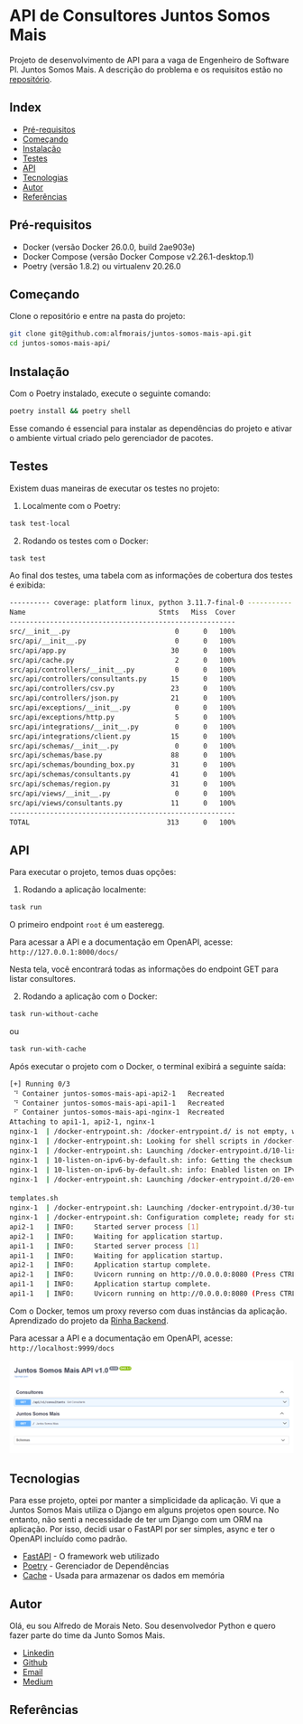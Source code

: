 # API de Consultores Juntos Somos Mais

Projeto de desenvolvimento de API para a vaga de Engenheiro de Software Pl. Juntos Somos Mais. A descrição do problema e os requisitos estão no [repositório](https://github.com/juntossomosmais/code-challenge).

## Index

- [Pré-requisitos](#Pré-requisitos)
- [Começando](#Começando)
- [Instalação](#Instalação)
- [Testes](#Testes)
- [API](#API)
- [Tecnologias](#Tecnologias)
- [Autor](#Autor)
- [Referências](#Referências)

## Pré-requisitos

- Docker (versão Docker 26.0.0, build 2ae903e)
- Docker Compose (versão Docker Compose v2.26.1-desktop.1)
- Poetry (versão 1.8.2) ou virtualenv 20.26.0

## Começando

Clone o repositório e entre na pasta do projeto:
```bash
git clone git@github.com:alfmorais/juntos-somos-mais-api.git
cd juntos-somos-mais-api/
```

## Instalação

Com o Poetry instalado, execute o seguinte comando:

```bash
poetry install && poetry shell
```

Esse comando é essencial para instalar as dependências do projeto e ativar o ambiente virtual criado pelo gerenciador de pacotes.

## Testes

Existem duas maneiras de executar os testes no projeto:

1) Localmente com o Poetry:

```bash
task test-local
```

2) Rodando os testes com o Docker:
```bash
task test
```

Ao final dos testes, uma tabela com as informações de cobertura dos testes é exibida:

```bash
---------- coverage: platform linux, python 3.11.7-final-0 -----------
Name                                 Stmts   Miss  Cover
--------------------------------------------------------
src/__init__.py                          0      0   100%
src/api/__init__.py                      0      0   100%
src/api/app.py                          30      0   100%
src/api/cache.py                         2      0   100%
src/api/controllers/__init__.py          0      0   100%
src/api/controllers/consultants.py      15      0   100%
src/api/controllers/csv.py              23      0   100%
src/api/controllers/json.py             21      0   100%
src/api/exceptions/__init__.py           0      0   100%
src/api/exceptions/http.py               5      0   100%
src/api/integrations/__init__.py         0      0   100%
src/api/integrations/client.py          15      0   100%
src/api/schemas/__init__.py              0      0   100%
src/api/schemas/base.py                 88      0   100%
src/api/schemas/bounding_box.py         31      0   100%
src/api/schemas/consultants.py          41      0   100%
src/api/schemas/region.py               31      0   100%
src/api/views/__init__.py                0      0   100%
src/api/views/consultants.py            11      0   100%
--------------------------------------------------------
TOTAL                                  313      0   100%
```

## API

Para executar o projeto, temos duas opções:

1) Rodando a aplicação localmente:

```bash
task run
```

O primeiro endpoint `root` é um easteregg.

Para acessar a API e a documentação em OpenAPI, acesse: `http://127.0.0.1:8000/docs/`

Nesta tela, você encontrará todas as informações do endpoint GET para listar consultores.

2) Rodando a aplicação com o Docker:

```bash
task run-without-cache
```

ou

```bash
task run-with-cache
```

Após executar o projeto com o Docker, o terminal exibirá a seguinte saída:

```bash
[+] Running 0/3
 ⠙ Container juntos-somos-mais-api-api2-1   Recreated                                                                                                                       0.1s
 ⠙ Container juntos-somos-mais-api-api1-1   Recreated                                                                                                                       0.1s
 ⠋ Container juntos-somos-mais-api-nginx-1  Recreated                                                                                                                       0.1s
Attaching to api1-1, api2-1, nginx-1
nginx-1  | /docker-entrypoint.sh: /docker-entrypoint.d/ is not empty, will attempt to perform configuration
nginx-1  | /docker-entrypoint.sh: Looking for shell scripts in /docker-entrypoint.d/
nginx-1  | /docker-entrypoint.sh: Launching /docker-entrypoint.d/10-listen-on-ipv6-by-default.sh
nginx-1  | 10-listen-on-ipv6-by-default.sh: info: Getting the checksum of /etc/nginx/conf.d/default.conf
nginx-1  | 10-listen-on-ipv6-by-default.sh: info: Enabled listen on IPv6 in /etc/nginx/conf.d/default.conf
nginx-1  | /docker-entrypoint.sh: Launching /docker-entrypoint.d/20-envsubst-on-

templates.sh
nginx-1  | /docker-entrypoint.sh: Launching /docker-entrypoint.d/30-tune-worker-processes.sh
nginx-1  | /docker-entrypoint.sh: Configuration complete; ready for start up
api2-1   | INFO:     Started server process [1]
api2-1   | INFO:     Waiting for application startup.
api1-1   | INFO:     Started server process [1]
api1-1   | INFO:     Waiting for application startup.
api2-1   | INFO:     Application startup complete.
api2-1   | INFO:     Uvicorn running on http://0.0.0.0:8080 (Press CTRL+C to quit)
api1-1   | INFO:     Application startup complete.
api1-1   | INFO:     Uvicorn running on http://0.0.0.0:8080 (Press CTRL+C to quit)
```

Com o Docker, temos um proxy reverso com duas instâncias da aplicação. Aprendizado do projeto da [Rinha Backend](https://github.com/alfmorais/RinhaBackend2024Q1).

Para acessar a API e a documentação em OpenAPI, acesse: `http://localhost:9999/docs`

![](docs/images/documentation.png)

## Tecnologias

Para esse projeto, optei por manter a simplicidade da aplicação. Vi que a Juntos Somos Mais utiliza o Django em alguns projetos open source. No entanto, não senti a necessidade de ter um Django com um ORM na aplicação. Por isso, decidi usar o FastAPI por ser simples, async e ter o OpenAPI incluído como padrão.

* [FastAPI](https://fastapi.tiangolo.com/) - O framework web utilizado
* [Poetry](https://python-poetry.org/) - Gerenciador de Dependências
* [Cache](https://cachetools.readthedocs.io/en/latest/) - Usada para armazenar os dados em memória

## Autor

Olá, eu sou Alfredo de Morais Neto. Sou desenvolvedor Python e quero fazer parte do time da Junto Somos Mais.

- [Linkedin](https://www.linkedin.com/in/alfredomneto/)
- [Github](https://github.com/alfmorais)
- [Email](alfredneto.1992@gmail.com)
- [Medium](https://medium.com/@alfredomorais)

## Referências
